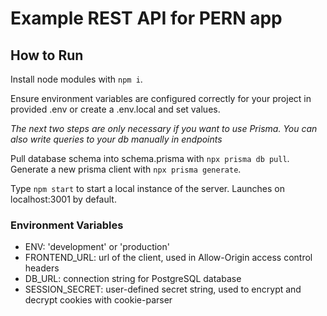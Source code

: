# Example REST API for PERN app

## How to Run
Install node modules with `npm i`.

Ensure environment variables are configured correctly for your project in provided .env or create a .env.local and set values.

*The next two steps are only necessary if you want to use Prisma. You can also write queries to your db manually in endpoints*

Pull database schema into schema.prisma with `npx prisma db pull`.
Generate a new prisma client with `npx prisma generate`.

Type `npm start` to start a local instance of the server. Launches on localhost:3001 by default.

### Environment Variables
- ENV: 'development' or 'production'
- FRONTEND_URL: url of the client, used in Allow-Origin access control headers
- DB_URL: connection string for PostgreSQL database
- SESSION_SECRET: user-defined secret string, used to encrypt and decrypt cookies with cookie-parser